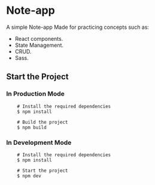 
# Note-app

A simple Note-app Made for practicing concepts such as:

- React components.
- State Management.
- CRUD.
- Sass.


## Start the Project

### In Production Mode

```
	# Install the required dependencies
	$ npm install

	# Build the project
	$ npm build
```

### In Development Mode

```
	# Install the required dependencies
	$ npm install

	# Start the project
	$ npm dev
```


